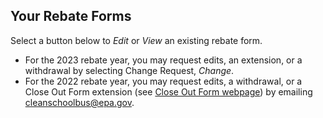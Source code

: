## Your Rebate Forms

Select a button below to _Edit_ or _View_ an existing rebate form.

- For the 2023 rebate year, you may request edits, an extension, or a withdrawal by selecting Change Request, _Change_.
- For the 2022 rebate year, you may request edits, a withdrawal, or a Close Out Form extension (see [Close Out Form webpage](https://www.epa.gov/cleanschoolbus/clean-school-bus-rebates-close-out-form "external")) by emailing [cleanschoolbus@epa.gov](mailto:cleanschoolbus@epa.gov).
